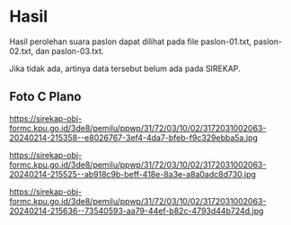 # Hasil

Hasil perolehan suara paslon dapat dilihat pada file paslon-01.txt, paslon-02.txt, dan paslon-03.txt.

Jika tidak ada, artinya data tersebut belum ada pada SIREKAP.

## Foto C Plano

https://sirekap-obj-formc.kpu.go.id/3de8/pemilu/ppwp/31/72/03/10/02/3172031002063-20240214-215358--e8026767-3ef4-4da7-bfeb-f9c329ebba5a.jpg

https://sirekap-obj-formc.kpu.go.id/3de8/pemilu/ppwp/31/72/03/10/02/3172031002063-20240214-215525--ab918c9b-beff-418e-8a3e-a8a0adc8d730.jpg

https://sirekap-obj-formc.kpu.go.id/3de8/pemilu/ppwp/31/72/03/10/02/3172031002063-20240214-215636--73540593-aa79-44ef-b82c-4793d44b724d.jpg
